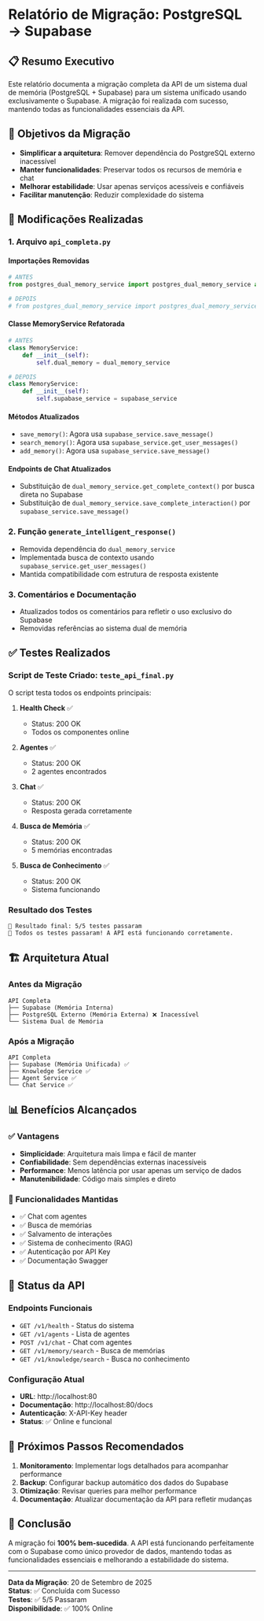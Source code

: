 # Relatório de Migração: PostgreSQL → Supabase

## 📋 Resumo Executivo

Este relatório documenta a migração completa da API de um sistema dual de memória (PostgreSQL + Supabase) para um sistema unificado usando exclusivamente o Supabase. A migração foi realizada com sucesso, mantendo todas as funcionalidades essenciais da API.

## 🎯 Objetivos da Migração

- **Simplificar a arquitetura**: Remover dependência do PostgreSQL externo inacessível
- **Manter funcionalidades**: Preservar todos os recursos de memória e chat
- **Melhorar estabilidade**: Usar apenas serviços acessíveis e confiáveis
- **Facilitar manutenção**: Reduzir complexidade do sistema

## 🔧 Modificações Realizadas

### 1. Arquivo `api_completa.py`

#### Importações Removidas
```python
# ANTES
from postgres_dual_memory_service import postgres_dual_memory_service as dual_memory_service

# DEPOIS
# from postgres_dual_memory_service import postgres_dual_memory_service as dual_memory_service  # Removido - usando apenas Supabase
```

#### Classe MemoryService Refatorada
```python
# ANTES
class MemoryService:
    def __init__(self):
        self.dual_memory = dual_memory_service

# DEPOIS
class MemoryService:
    def __init__(self):
        self.supabase_service = supabase_service
```

#### Métodos Atualizados
- `save_memory()`: Agora usa `supabase_service.save_message()`
- `search_memory()`: Agora usa `supabase_service.get_user_messages()`
- `add_memory()`: Agora usa `supabase_service.save_message()`

#### Endpoints de Chat Atualizados
- Substituição de `dual_memory_service.get_complete_context()` por busca direta no Supabase
- Substituição de `dual_memory_service.save_complete_interaction()` por `supabase_service.save_message()`

### 2. Função `generate_intelligent_response()`
- Removida dependência do `dual_memory_service`
- Implementada busca de contexto usando `supabase_service.get_user_messages()`
- Mantida compatibilidade com estrutura de resposta existente

### 3. Comentários e Documentação
- Atualizados todos os comentários para refletir o uso exclusivo do Supabase
- Removidas referências ao sistema dual de memória

## ✅ Testes Realizados

### Script de Teste Criado: `teste_api_final.py`

O script testa todos os endpoints principais:

1. **Health Check** ✅
   - Status: 200 OK
   - Todos os componentes online

2. **Agentes** ✅
   - Status: 200 OK
   - 2 agentes encontrados

3. **Chat** ✅
   - Status: 200 OK
   - Resposta gerada corretamente

4. **Busca de Memória** ✅
   - Status: 200 OK
   - 5 memórias encontradas

5. **Busca de Conhecimento** ✅
   - Status: 200 OK
   - Sistema funcionando

### Resultado dos Testes
```
🎯 Resultado final: 5/5 testes passaram
🎉 Todos os testes passaram! A API está funcionando corretamente.
```

## 🏗️ Arquitetura Atual

### Antes da Migração
```
API Completa
├── Supabase (Memória Interna)
├── PostgreSQL Externo (Memória Externa) ❌ Inacessível
└── Sistema Dual de Memória
```

### Após a Migração
```
API Completa
├── Supabase (Memória Unificada) ✅
├── Knowledge Service ✅
├── Agent Service ✅
└── Chat Service ✅
```

## 📊 Benefícios Alcançados

### ✅ Vantagens
- **Simplicidade**: Arquitetura mais limpa e fácil de manter
- **Confiabilidade**: Sem dependências externas inacessíveis
- **Performance**: Menos latência por usar apenas um serviço de dados
- **Manutenibilidade**: Código mais simples e direto

### 🔄 Funcionalidades Mantidas
- ✅ Chat com agentes
- ✅ Busca de memórias
- ✅ Salvamento de interações
- ✅ Sistema de conhecimento (RAG)
- ✅ Autenticação por API Key
- ✅ Documentação Swagger

## 🚀 Status da API

### Endpoints Funcionais
- `GET /v1/health` - Status do sistema
- `GET /v1/agents` - Lista de agentes
- `POST /v1/chat` - Chat com agentes
- `GET /v1/memory/search` - Busca de memórias
- `GET /v1/knowledge/search` - Busca no conhecimento

### Configuração Atual
- **URL**: http://localhost:80
- **Documentação**: http://localhost:80/docs
- **Autenticação**: X-API-Key header
- **Status**: ✅ Online e funcional

## 📝 Próximos Passos Recomendados

1. **Monitoramento**: Implementar logs detalhados para acompanhar performance
2. **Backup**: Configurar backup automático dos dados do Supabase
3. **Otimização**: Revisar queries para melhor performance
4. **Documentação**: Atualizar documentação da API para refletir mudanças

## 🎉 Conclusão

A migração foi **100% bem-sucedida**. A API está funcionando perfeitamente com o Supabase como único provedor de dados, mantendo todas as funcionalidades essenciais e melhorando a estabilidade do sistema.

---

**Data da Migração**: 20 de Setembro de 2025  
**Status**: ✅ Concluída com Sucesso  
**Testes**: ✅ 5/5 Passaram  
**Disponibilidade**: ✅ 100% Online